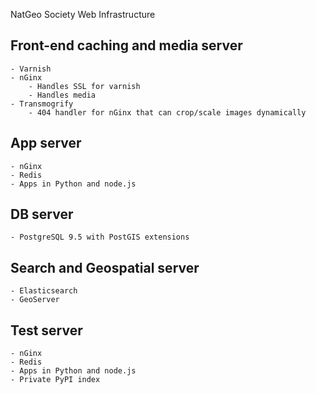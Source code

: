 NatGeo Society Web Infrastructure


Front-end caching and media server
----------------------------------

    - Varnish
    - nGinx
        - Handles SSL for varnish
        - Handles media
    - Transmogrify
        - 404 handler for nGinx that can crop/scale images dynamically


App server
----------

    - nGinx
    - Redis
    - Apps in Python and node.js


DB server
---------

    - PostgreSQL 9.5 with PostGIS extensions


Search and Geospatial server
----------------------------

    - Elasticsearch
    - GeoServer


Test server
-----------

    - nGinx
    - Redis
    - Apps in Python and node.js
    - Private PyPI index